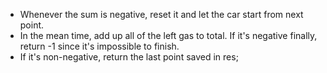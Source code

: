 - Whenever the sum is negative, reset it and let the car start from next point.
- In the mean time, add up all of the left gas to total. If it's negative finally, return -1 since it's impossible to finish.
- If it's non-negative, return the last point saved in res;